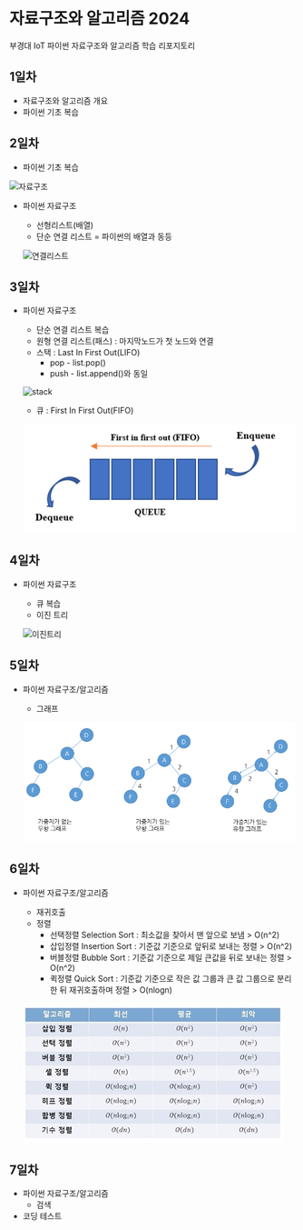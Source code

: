 # 자료구조와 알고리즘 2024
부경대 IoT 파이썬 자료구조와 알고리즘 학습 리포지토리

## 1일차
- 자료구조와 알고리즘 개요
- 파이썬 기초 복습

## 2일차
- 파이썬 기초 복습

![자료구조](https://t1.daumcdn.net/cfile/tistory/23202B4C53FDC5600C)

- 파이썬 자료구조
    - 선형리스트(배열)
    - 단순 연결 리스트 = 파이썬의 배열과 동등

    ![연결리스트](https://upload.wikimedia.org/wikipedia/commons/9/9c/Single_linked_list.png)

## 3일차
- 파이썬 자료구조
    - 단순 연결 리스트 복습
    - 원형 연결 리스트(패스) : 마지막노드가 첫 노드와 연결
    - 스택 : Last In First Out(LIFO)
        - pop - list.pop()
        - push - list.append()와 동일

    ![stack](https://cs.lmu.edu/~ray/images/stack.gif)

    - 큐 : First In First Out(FIFO)
    
    ![queue](https://raw.githubusercontent.com/breadcoffee/DS-Algorithm-2024/main/images/Queue.png)

## 4일차
- 파이썬 자료구조
    - 큐 복습
    - 이진 트리

    ![이진트리](https://kahee.github.io//assets/post_img/tree3.png)

## 5일차
- 파이썬 자료구조/알고리즘
    - 그래프
    
    ![그래프](https://github.com/breadcoffee/DS-Algorithm-2024/blob/main/images/graph02.png?raw=true)

## 6일차
- 파이썬 자료구조/알고리즘
    - 재귀호출
    - 정렬
        - 선택정렬 Selection Sort : 최소값을 찾아서 맨 앞으로 보냄 > O(n^2)
        - 삽입정렬 Insertion Sort : 기준값 기준으로 앞뒤로 보내는 정렬 > O(n^2)
        - 버블정렬 Bubble Sort : 기준값 기준으로 제일 큰값을 뒤로 보내는 정렬 > O(n^2)
        - 퀵정렬   Quick Sort : 기준값 기준으로 작은 값 그룹과 큰 값 그룹으로 분리한 뒤 재귀호출하며 정렬 > O(nlogn)

    ![정렬](https://github.com/breadcoffee/DS-Algorithm-2024/blob/main/images/sorthig.jpg?raw=true)

## 7일차
- 파이썬 자료구조/알고리즘
    - 검색
- 코딩 테스트